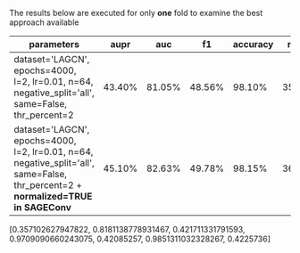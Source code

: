 The results below are executed for only **one** fold to examine the best approach available


| parameters | aupr | auc | f1 | accuracy | recall | specificity | precision | 
| - | - | - | - | - | - | - | - | 
|dataset='LAGCN', epochs=4000, l=2, lr=0.01, n=64, negative_split='all', same=False, thr_percent=2 | 43.40% | 81.05% | 48.56% | 98.10% | 35.54% | 99.71% | 76.63% |
|dataset='LAGCN', epochs=4000, l=2, lr=0.01, n=64, negative_split='all', same=False, thr_percent=2 + **normalized=TRUE in SAGEConv** | 45.10% | 82.63% | 49.78% | 98.15% | 36.38% | 99.74% | 78.82% |

[0.357102627947822, 0.8181138778931467, 0.421711331791593, 0.9709090660243075, 0.42085257, 0.9851311032328267, 0.4225736]